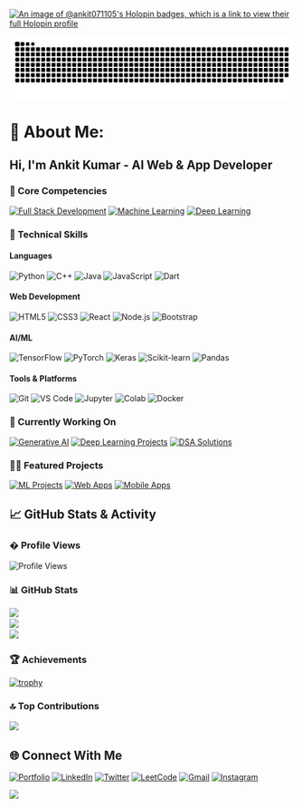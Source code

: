 [![An image of @ankit071105's Holopin badges, which is a link to view their full Holopin profile](https://holopin.me/ankit071105)](https://holopin.io/@ankit071105)

<picture>
  <source
    media="(prefers-color-scheme: dark)"
    srcset="https://raw.githubusercontent.com/platane/snk/output/github-contribution-grid-snake-dark.svg"
  />
  <source
    media="(prefers-color-scheme: light)"
    srcset="https://raw.githubusercontent.com/platane/snk/output/github-contribution-grid-snake.svg"
  />
  <img
    alt="github contribution grid snake animation"
    src="https://raw.githubusercontent.com/platane/snk/output/github-contribution-grid-snake.svg"
  />
</picture>

# 💫 About Me:
## Hi, I'm Ankit Kumar - AI Web & App Developer

### 🌟 Core Competencies
[![Full Stack Development](https://img.shields.io/badge/Full%20Stack-FF6F61?style=plastic)](https://github.com/ankit071105)
[![Machine Learning](https://img.shields.io/badge/Machine%20Learning-0078D4?style=plastic)](https://github.com/ankit071105)
[![Deep Learning](https://img.shields.io/badge/Deep%20Learning-901030?style=plastic)](https://github.com/ankit071105)

### 🔧 Technical Skills
#### Languages
![Python](https://img.shields.io/badge/Python-3776AB?style=plastic&logo=python&logoColor=white)
![C++](https://img.shields.io/badge/c++-%2300599C.svg?style=plastic&logo=c%2B%2B&logoColor=white)
![Java](https://img.shields.io/badge/java-%23ED8B00.svg?style=plastic&logo=openjdk&logoColor=white)
![JavaScript](https://img.shields.io/badge/javascript-%23323330.svg?style=plastic&logo=javascript&logoColor=%23F7DF1E)
![Dart](https://img.shields.io/badge/dart-%230175C2.svg?style=plastic&logo=dart&logoColor=white)

#### Web Development
![HTML5](https://img.shields.io/badge/html5-%23E34F26.svg?style=plastic&logo=html5&logoColor=white)
![CSS3](https://img.shields.io/badge/css3-%231572B6.svg?style=plastic&logo=css3&logoColor=white)
![React](https://img.shields.io/badge/react-%2320232a.svg?style=plastic&logo=react&logoColor=%2361DAFB)
![Node.js](https://img.shields.io/badge/node.js-6DA55F?style=plastic&logo=node.js&logoColor=white)
![Bootstrap](https://img.shields.io/badge/bootstrap-%238511FA.svg?style=plastic&logo=bootstrap&logoColor=white)

#### AI/ML
![TensorFlow](https://img.shields.io/badge/TensorFlow-FF6F00?style=plastic&logo=tensorflow&logoColor=white)
![PyTorch](https://img.shields.io/badge/PyTorch-EE4C2C?style=plastic&logo=pytorch&logoColor=white)
![Keras](https://img.shields.io/badge/Keras-D00000?style=plastic&logo=keras&logoColor=white)
![Scikit-learn](https://img.shields.io/badge/scikit--learn-F7931E?style=plastic&logo=scikit-learn&logoColor=white)
![Pandas](https://img.shields.io/badge/pandas-150458?style=plastic&logo=pandas&logoColor=white)

#### Tools & Platforms
![Git](https://img.shields.io/badge/git-%23F05033.svg?style=plastic&logo=git&logoColor=white)
![VS Code](https://img.shields.io/badge/VS%20Code-007ACC?style=plastic&logo=visual-studio-code&logoColor=white)
![Jupyter](https://img.shields.io/badge/Jupyter-F37626?style=plastic&logo=jupyter&logoColor=white)
![Colab](https://img.shields.io/badge/Colab-F9AB00?style=plastic&logo=googlecolab&logoColor=white)
![Docker](https://img.shields.io/badge/docker-%230db7ed.svg?style=plastic&logo=docker&logoColor=white)

### 🚀 Currently Working On
[![Generative AI](https://img.shields.io/badge/Generative%20AI-307080?style=plastic)](https://github.com/ankit071105)
[![Deep Learning Projects](https://img.shields.io/badge/Deep%20Learning-901030?style=plastic)](https://github.com/ankit071105)
[![DSA Solutions](https://img.shields.io/badge/DSA%20Solutions-100%2B-brightgreen?style=plastic)](https://leetcode.com/u/tech_ankit09/)

### 👨‍💻 Featured Projects
[![ML Projects](https://img.shields.io/badge/🤖%20Machine%20Learning-Projects-blueviolet?style=plastic)](https://github.com/ankit071105)
[![Web Apps](https://img.shields.io/badge/🌐%20Web%20Applications-Projects-9cf?style=plastic)](https://github.com/ankit071105)
[![Mobile Apps](https://img.shields.io/badge/📱%20Mobile%20Apps-Projects-ff69b4?style=plastic)](https://github.com/ankit071105)

## 📈 GitHub Stats & Activity

### � Profile Views
![Profile Views](https://komarev.com/ghpvc/?username=ankit071105&label=Profile%20Views&color=blueviolet&style=plastic)

### 📊 GitHub Stats
![](https://github-readme-stats.vercel.app/api?username=ankit071105&theme=radical&hide_border=false&include_all_commits=true&count_private=true)<br/>
![](https://github-readme-streak-stats.herokuapp.com/?user=ankit071105&theme=radical&hide_border=false)<br/>
![](https://github-readme-stats.vercel.app/api/top-langs/?username=ankit071105&theme=radical&hide_border=false&include_all_commits=true&count_private=true&layout=compact)

### 🏆 Achievements
[![trophy](https://github-profile-trophy.vercel.app/?username=ankit071105&theme=radical&no-frame=false&no-bg=true&margin-w=4)](https://github.com/ankit071105/github-profile-trophy)

### 🔝 Top Contributions
![](https://github-contributor-stats.vercel.app/api?username=ankit071105&limit=5&theme=dark&combine_all_yearly_contributions=true)

## 🌐 Connect With Me
[![Portfolio](https://img.shields.io/badge/My_Portfolio-blueviolet?style=plastic&logo=portfolio)](https://ankitportfolio07.netlify.app/)
[![LinkedIn](https://img.shields.io/badge/LinkedIn-%230077B5.svg?logo=linkedin&logoColor=white)](https://www.linkedin.com/in/ankit-kumar-01a52827b)
[![Twitter](https://img.shields.io/badge/Twitter-%231DA1F2.svg?logo=Twitter&logoColor=white)](https://twitter.com/AnkitKumar63433)
[![LeetCode](https://img.shields.io/badge/LeetCode-100+-brightgreen?style=plastic&logo=leetcode)](https://leetcode.com/u/tech_ankit09/)
[![Gmail](https://img.shields.io/badge/Email-blue?style=plastic&logo=gmail)](mailto:kumarankit11458@gmail.com)
[![Instagram](https://img.shields.io/badge/Instagram-%23E4405F.svg?logo=Instagram&logoColor=white)](https://www.instagram.com/tech_ankit07/)

[![](https://visitcount.itsvg.in/api?id=ankit071105&icon=9&color=6)](https://visitcount.itsvg.in)
